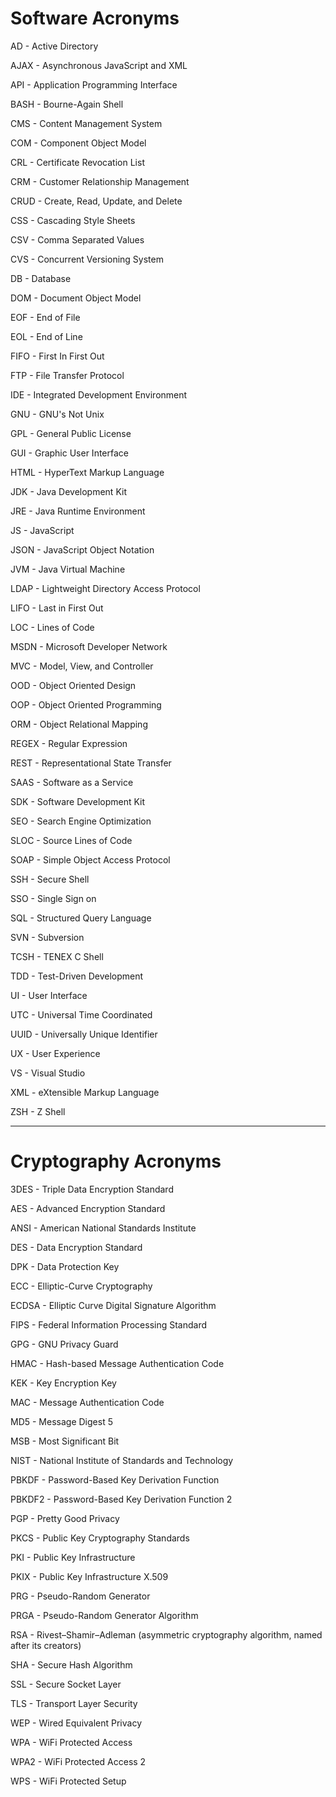 # Software Acronyms

AD - Active Directory

AJAX - Asynchronous JavaScript and XML

API - Application Programming Interface

BASH - Bourne-Again Shell

CMS - Content Management System

COM - Component Object Model

CRL - Certificate Revocation List

CRM - Customer Relationship Management

CRUD - Create, Read, Update, and Delete

CSS - Cascading Style Sheets

CSV - Comma Separated Values

CVS - Concurrent Versioning System

DB - Database

DOM - Document Object Model

EOF - End of File

EOL - End of Line

FIFO - First In First Out

FTP - File Transfer Protocol

IDE - Integrated Development Environment

GNU - GNU's Not Unix

GPL - General Public License

GUI - Graphic User Interface

HTML - HyperText Markup Language

JDK - Java Development Kit

JRE - Java Runtime Environment

JS - JavaScript

JSON - JavaScript Object Notation

JVM - Java Virtual Machine

LDAP - Lightweight Directory Access Protocol

LIFO - Last in First Out

LOC - Lines of Code

MSDN - Microsoft Developer Network

MVC - Model, View, and Controller

OOD - Object Oriented Design

OOP - Object Oriented Programming

ORM - Object Relational Mapping

REGEX - Regular Expression

REST - Representational State Transfer

SAAS - Software as a Service

SDK - Software Development Kit

SEO - Search Engine Optimization

SLOC - Source Lines of Code

SOAP - Simple Object Access Protocol

SSH - Secure Shell

SSO - Single Sign on

SQL - Structured Query Language

SVN - Subversion

TCSH - TENEX C Shell

TDD - Test-Driven Development

UI - User Interface

UTC - Universal Time Coordinated

UUID - Universally Unique Identifier

UX - User Experience

VS - Visual Studio

XML - eXtensible Markup Language

ZSH - Z Shell

---

# Cryptography Acronyms

3DES - Triple Data Encryption Standard

AES - Advanced Encryption Standard

ANSI - American National Standards Institute

DES - Data Encryption Standard

DPK - Data Protection Key

ECC - Elliptic-Curve Cryptography

ECDSA - Elliptic Curve Digital Signature Algorithm

FIPS - Federal Information Processing Standard

GPG - GNU Privacy Guard

HMAC - Hash-based Message Authentication Code

KEK - Key Encryption Key

MAC - Message Authentication Code

MD5 - Message Digest 5

MSB - Most Significant Bit

NIST - National Institute of Standards and Technology

PBKDF - Password-Based Key Derivation Function

PBKDF2 - Password-Based Key Derivation Function 2

PGP - Pretty Good Privacy

PKCS - Public Key Cryptography Standards

PKI - Public Key Infrastructure

PKIX - Public Key Infrastructure X.509

PRG - Pseudo-Random Generator

PRGA - Pseudo-Random Generator Algorithm

RSA - Rivest–Shamir–Adleman (asymmetric cryptography algorithm, named after its creators)

SHA - Secure Hash Algorithm

SSL - Secure Socket Layer

TLS - Transport Layer Security

WEP - Wired Equivalent Privacy

WPA - WiFi Protected Access

WPA2 - WiFi Protected Access 2

WPS - WiFi Protected Setup
